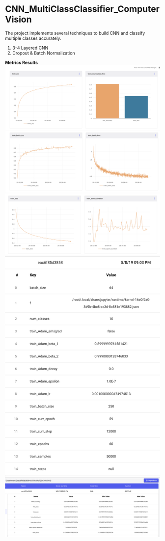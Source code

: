 # CNN_MultiClassClassifier_ComputerVision
The project implements several techniques to build CNN and classify multiple classes accurately.
1. 3-4 Layered CNN
2. Dropout & Batch Normalization

**Metrics Results**
![1](output/1.png)
![2](output/2.png)
![3](output/3.png)
![4](output/4.png)
![5](output/5.png)
